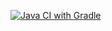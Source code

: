 [![Java CI with Gradle](https://github.com/TashaTviko/CardDelivery/actions/workflows/gradle.yml/badge.svg)](https://github.com/TashaTviko/CardDelivery/actions/workflows/gradle.yml)